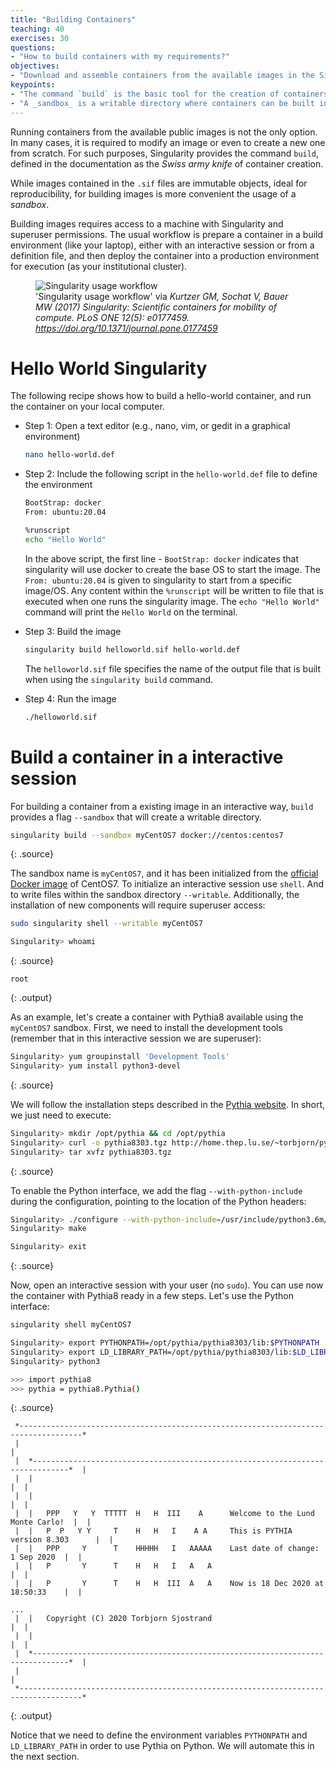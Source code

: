 ```yaml
---
title: "Building Containers"
teaching: 40
exercises: 30
questions:
- "How to build containers with my requirements?"
objectives:
- "Download and assemble containers from the available images in the Singularity Library and the Docker Hub."
keypoints:
- "The command `build` is the basic tool for the creation of containers."
- "A _sandbox_ is a writable directory where containers can be built interactively."
---
```


Running containers from the available public images is not the only option. In many cases, it is required to modify
an image or even to create a new one from scratch. For such purposes, Singularity provides the command `build`,
defined in the documentation as the _Swiss army knife_ of container creation.

While images contained in the `.sif` files are immutable objects, ideal for reproducibility, for building images is
more convenient the usage of a _sandbox_.

Building images requires access to a machine with Singularity and superuser permissions. The usual workflow is prepare
a container in a build environment (like your laptop), either with an interactive session or from a definition file,
and then deploy the container into a production environment for execution (as your institutional cluster).

<figure>
  <img src="https://journals.plos.org/plosone/article/figure/image?size=large&id=10.1371/journal.pone.0177459.g001" alt="Singularity usage workflow"/>
  <figcaption>'Singularity usage workflow' via <i>Kurtzer GM, Sochat V, Bauer MW (2017) Singularity: Scientific containers for mobility of compute. PLoS ONE 12(5): e0177459. <a href="https://doi.org/10.1371/journal.pone.0177459">https://doi.org/10.1371/journal.pone.0177459</a></i></figcaption>
</figure>

# Hello World Singularity

The following recipe shows how to build a hello-world container, and run the container on your local computer.

- Step 1: Open a text editor (e.g., nano, vim, or gedit in a graphical environment)

  ```bash
  nano hello-world.def
  ```

- Step 2: Include the following script in the `hello-world.def` file to define the environment

  ```bash
  BootStrap: docker
  From: ubuntu:20.04

  %runscript
  echo "Hello World"
  ```

    In the above script, the first line - `BootStrap: docker` indicates that singularity will use docker to create the base OS to start the image. The `From: ubuntu:20.04` is given to singularity to start from a specific image/OS.  Any content within the  `%runscript` will be written to file that is executed when one runs the singularity image. The `echo "Hello World"` command will print the `Hello World` on the terminal.

- Step 3: Build the image

  ```bash
  singularity build helloworld.sif hello-world.def
  ```

    The `helloworld.sif` file specifies the name of the output file that is built when using the `singularity build` command.

- Step 4: Run the image

  ```bash
  ./helloworld.sif
  ```

# Build a container in a interactive session

For building a container from a existing image in an interactive way, `build` provides a flag `--sandbox` that will
create a writable directory.

~~~bash
singularity build --sandbox myCentOS7 docker://centos:centos7
~~~
{: .source}

The sandbox name is `myCentOS7`, and it has been initialized from the [official Docker image](https://hub.docker.com/_/centos)
of CentOS7.
To initialize an interactive session use `shell`. And to write files within the sandbox directory  `--writable`.
Additionally, the installation of new components will require superuser access:

~~~bash
sudo singularity shell --writable myCentOS7

Singularity> whoami
~~~
{: .source}
~~~
root
~~~
{: .output}

As an example, let's create a container with Pythia8 available using the `myCentOS7` sandbox.
First, we need to install the development tools (remember that in this interactive session we are superuser):

~~~bash
Singularity> yum groupinstall 'Development Tools'
Singularity> yum install python3-devel
~~~
{: .source}

We will follow the
installation steps described in the [Pythia website](http://home.thep.lu.se/~torbjorn/Pythia.html).
In short, we just need to execute:

~~~bash
Singularity> mkdir /opt/pythia && cd /opt/pythia
Singularity> curl -o pythia8303.tgz http://home.thep.lu.se/~torbjorn/pythia8/pythia8303.tgz
Singularity> tar xvfz pythia8303.tgz
~~~
{: .source}

To enable the Python interface, we add the flag `--with-python-include` during the configuration, pointing to the
location of the Python headers:

~~~bash
Singularity> ./configure --with-python-include=/usr/include/python3.6m/
Singularity> make

Singularity> exit
~~~
{: .source}

Now, open an interactive session with your user (no `sudo`). You can use now the container with Pythia8 ready in a
few steps. Let's use the Python interface:

~~~bash
singularity shell myCentOS7

Singularity> export PYTHONPATH=/opt/pythia/pythia8303/lib:$PYTHONPATH
Singularity> export LD_LIBRARY_PATH=/opt/pythia/pythia8303/lib:$LD_LIBRARY_PATH
Singularity> python3

>>> import pythia8
>>> pythia = pythia8.Pythia()
~~~
{: .source}
~~~
 *------------------------------------------------------------------------------------*
 |                                                                                    |
 |  *------------------------------------------------------------------------------*  |
 |  |                                                                              |  |
 |  |                                                                              |  |
 |  |   PPP   Y   Y  TTTTT  H   H  III    A      Welcome to the Lund Monte Carlo!  |  |
 |  |   P  P   Y Y     T    H   H   I    A A     This is PYTHIA version 8.303      |  |
 |  |   PPP     Y      T    HHHHH   I   AAAAA    Last date of change:  1 Sep 2020  |  |
 |  |   P       Y      T    H   H   I   A   A                                      |  |
 |  |   P       Y      T    H   H  III  A   A    Now is 18 Dec 2020 at 18:50:33    |  |

...
 |  |   Copyright (C) 2020 Torbjorn Sjostrand                                      |  |
 |  |                                                                              |  |
 |  *------------------------------------------------------------------------------*  |
 |                                                                                    |
 *------------------------------------------------------------------------------------*
~~~
{: .output}

Notice that we need to define the environment variables `PYTHONPATH` and `LD_LIBRARY_PATH` in order to use Pythia on Python.
We will automate this in the next section.
